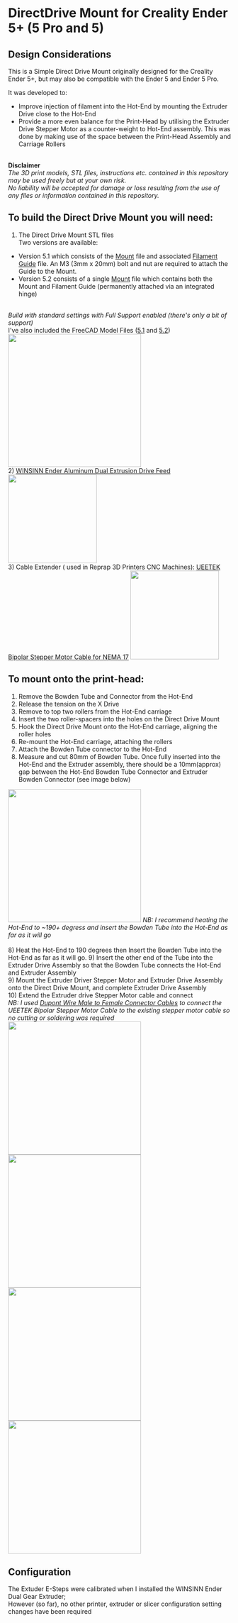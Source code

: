 # DirectDrive Mount for Creality Ender 5+ (5 Pro and 5)

## Design Considerations
This is a Simple Direct Drive Mount originally designed for the Creality Ender 5+, but may also be compatible with the Ender 5 and Ender 5 Pro.

It was developed to:
* Improve injection of filament into the Hot-End by mounting the Extruder Drive close to the Hot-End
* Provide a more even balance for the Print-Head by utilising the Extruder Drive Stepper Motor as a counter-weight to Hot-End assembly. This was done by making use of the space between the Print-Head Assembly and Carriage Rollers
<br/>
<b>Disclaimer</b><br/>
<i>The 3D print models, STL files, instructions etc. contained in this repository may be used freely but at your own risk.<br/> No liability will be accepted for damage or loss resulting from the use of any files or information contained in this repository.</i>

## To build the Direct Drive Mount you will need:
1) The Direct Drive Mount STL files<br/>
Two versions are available:
- Version 5.1 which consists of the <a href="https://github.com/hainesyp/Ender5Plus_DirectDrive/blob/master/DirectDriveMount5.1.stl">Mount</a> file and associated <a href="https://github.com/hainesyp/Ender5Plus_DirectDrive/blob/master/DirectDriveMount5.1_Guide.stl">Filament Guide</a> file. An M3 (3mm x 20mm) bolt and nut are required to attach the Guide to the Mount.
- Version 5.2 consists of a single <a href="https://github.com/hainesyp/Ender5Plus_DirectDrive/blob/master/DirectDriveMount5.2.stl">Mount</a> file which contains both the Mount and Filament Guide (permanently attached via an integrated hinge)<br/>
<br />
<i>Build with standard settings with Full Support enabled (there's only a bit of support)</i><br />
I've also included the FreeCAD Model Files (<a href="https://github.com/hainesyp/Ender5Plus_DirectDrive/blob/master/DirectDriveMount5.1.FCStd">5.1</a> and <a href="https://github.com/hainesyp/Ender5Plus_DirectDrive/blob/master/DirectDriveMount5.2.FCStd">5.2</a>) <br />
<img src="https://github.com/hainesyp/Ender5Plus_DirectDrive/blob/master/Image.png" width="300" />  
<br />
2) <a href="https://www.amazon.co.uk/gp/product/B07SY745CF/ref=ppx_yo_dt_b_asin_title_o03_s00?ie=UTF8&psc=1">WINSINN Ender Aluminum Dual Extrusion Drive Feed</a> 
<img src="https://github.com/hainesyp/Ender5Plus_DirectDrive/blob/master/61NJfNqz1-L._SL1000_.jpg" width="200" />
<br />
3) Cable Extender ( used in Reprap 3D Printers CNC Machines):
<a href="https://www.amazon.co.uk/gp/product/B0728J6QTG/ref=ppx_yo_dt_b_asin_image_o00_s00?ie=UTF8&psc=1">UEETEK Bipolar Stepper Motor Cable for NEMA 17</a>  
<img src="https://github.com/hainesyp/Ender5Plus_DirectDrive/blob/master/ExtenderCable.jpg" width="200" />


## To mount onto the print-head:
1) Remove the Bowden Tube and Connector from the Hot-End  
2) Release the tension on the X Drive  
2) Remove to top two rollers from the Hot-End carriage  
3) Insert the two roller-spacers into the holes on the Direct Drive Mount  
4) Hook the Direct Drive Mount onto the Hot-End carriage, aligning the roller holes  
5) Re-mount the Hot-End carriage, attaching the rollers  
6) Attach the Bowden Tube connector to the Hot-End  
7) Measure and cut 80mm of Bowden Tube. Once fully inserted into the Hot-End and the Extruder assembly, there should be a 10mm(approx) gap between the Hot-End Bowden Tube Connector and Extruder Bowden Connector (see image below)    
<img src="https://github.com/hainesyp/Ender5Plus_DirectDrive/blob/master/IMG_0806.jpg" width="300" />
<i>NB: I recommend heating the Hot-End to ~190+ degress and insert the Bowden Tube into the Hot-End as far as it will go</i>   
<br />
<br />
8) Heat the Hot-End to 190 degrees then Insert the Bowden Tube into the Hot-End as far as it will go.
9) Insert the other end of the Tube into the Extruder Drive Assembly so that the Bowden Tube connects the Hot-End and Extruder Assembly <br />
9) Mount the Extruder Driver Stepper Motor and Extruder Drive Assembly onto the Direct Drive Mount, and complete Extruder Drive Assembly <br />
10) Extend the Extruder drive Stepper Motor cable and connect <br />  
<i>NB: I used <a href="https://www.amazon.co.uk/gp/product/B01EV70C78/ref=ppx_yo_dt_b_asin_title_o01_s00?ie=UTF8&psc=1">Dupont Wire Male to Female Connector Cables</a> to connect the UEETEK Bipolar Stepper Motor Cable to the existing stepper motor cable so no cutting or soldering was required</i><br />

<img src="https://github.com/hainesyp/Ender5Plus_DirectDrive/blob/master/IMG_0791.jpg" width="300" />
<img src="https://github.com/hainesyp/Ender5Plus_DirectDrive/blob/master/IMG_0797.jpg" width="300" />
<img src="https://github.com/hainesyp/Ender5Plus_DirectDrive/blob/master/IMG_0795.jpg" width="300" />
<img src="https://github.com/hainesyp/Ender5Plus_DirectDrive/blob/master/IMG_0792.jpg" width="300" />

## Configuration
The Extuder E-Steps were calibrated when I installed the WINSINN Ender Dual Gear Extruder;<br />
However (so far), no other printer, extruder or slicer configuration setting changes have been required





